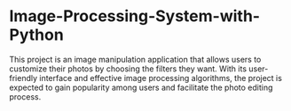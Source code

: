 # Image-Processing-System-with-Python
This project is an image manipulation application that allows users to customize their photos by choosing the filters they want. With its user-friendly interface and effective image processing algorithms, the project is expected to gain popularity among users and facilitate the photo editing process.
